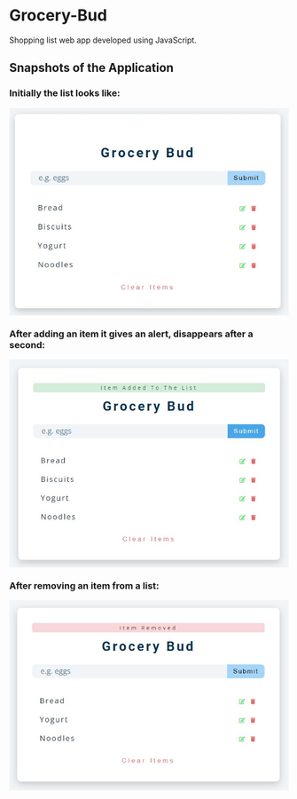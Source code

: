 # Grocery-Bud
Shopping list web app developed using JavaScript.

## Snapshots of the Application
### Initially the list looks like:
<img width="600px" src="https://github.com/Akanksha-Verma31/Grocery-Bud/blob/main/grocerybudList.jpg" align="center">

### After adding an item it gives an alert, disappears after a second:
<img  width="600px" src="https://github.com/Akanksha-Verma31/Grocery-Bud/blob/main/grocerybudItemAdded.jpg" align="center">

### After removing an item from a list:
<img width="600px" src="https://github.com/Akanksha-Verma31/Grocery-Bud/blob/main/grocerybudItemRemoved.jpg" align="center">
